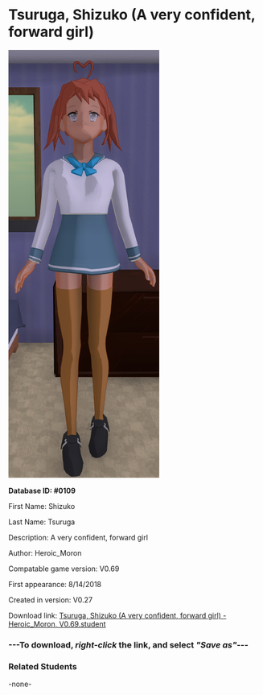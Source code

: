 # Tsuruga, Shizuko (A very confident, forward girl)

<img src="../../Files/Images/Tsuruga, Shizuko (A very confident, forward girl).png" title="Tsuruga, Shizuko (A very confident, forward girl) - Heroic_Moron, V0.69">

**Database ID: #0109**

First Name: Shizuko

Last Name: Tsuruga

Description: A very confident, forward girl

Author: Heroic_Moron

Compatable game version: V0.69

First appearance: 8/14/2018

Created in version: V0.27

Download link: <a href="https://raw.githubusercontent.com/Arbiter1223/Daigaku-Gurashi-Custom-Students/master/Files/Student%20Files/Tsuruga%2C%20Shizuko%20(A%20very%20confident%2C%20forward%20girl)%20-%20Heroic_Moron%2C%20V0.69.student">Tsuruga, Shizuko (A very confident, forward girl) - Heroic_Moron, V0.69.student</a>

### ---**To download, _right-click_ the link, and select _"Save as"_**---

### Related Students

-none-
